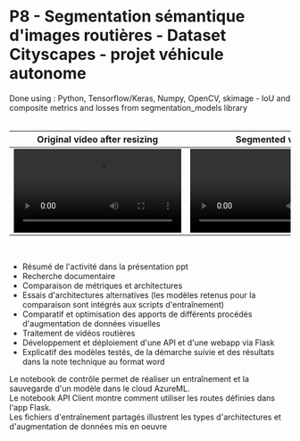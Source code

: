 # P8 - Segmentation sémantique d'images routières - Dataset Cityscapes - projet véhicule autonome

Done using : Python, Tensorflow/Keras, Numpy, OpenCV, skimage - IoU and composite metrics and losses from segmentation_models library<br><br>

Original video after resizing | Segmented video 
:-: | :-:
<video src='https://user-images.githubusercontent.com/77936631/154296329-89562978-40cf-46c3-b86b-16784f7a9c69.mp4'/> | <video src='https://user-images.githubusercontent.com/77936631/154296537-c23b082b-2a3a-493b-95cf-83e2e556de0b.mp4'/>

<br>

- Résumé de l'activité dans la présentation ppt
- Recherche documentaire
- Comparaison de métriques et architectures
- Essais d'architectures alternatives (les modèles retenus pour la comparaison sont intégrés aux scripts d'entraînement)
- Comparatif et optimisation des apports de différents procédés d'augmentation de données visuelles
- Traitement de vidéos routières
- Développement et déploiement d'une API et d'une webapp via Flask
- Explicatif des modèles testés, de la démarche suivie et des résultats dans la note technique au format word

Le notebook de contrôle permet de réaliser un entraînement et la sauvegarde d'un modèle dans le cloud AzureML.<br>
Le notebook API Client montre comment utiliser les routes définies dans l'app Flask.<br>
Les fichiers d'entraînement partagés illustrent les types d'architectures et d'augmentation de données mis en oeuvre
